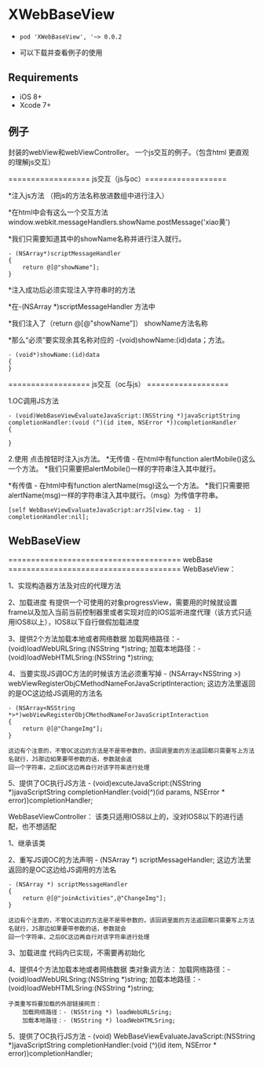 # XWebBaseView




-   `pod 'XWebBaseView', '~> 0.0.2`

-  可以下载并查看例子的使用

## Requirements
- iOS 8+ 
- Xcode 7+

## 例子
封装的webView和webViewController。
一个js交互的例子。（包含html 更直观的理解js交互）

================== js交互（js与oc）==================


*注入js方法 （把js的方法名称放进数组中进行注入）

*在html中会有这么一个交互方法 window.webkit.messageHandlers.showName.postMessage('xiao黄')

*我们只需要知道其中的showName名称并进行注入就行。

    - (NSArray*)scriptMessageHandler
    {
        return @[@"showName"];
    }
 



*注入成功后必须实现注入字符串时的方法

*在-(NSArray *)scriptMessageHandler 方法中

*我们注入了（return @[@"showName"]）  showName方法名称

*那么“必须”要实现余其名称对应的 -(void)showName:(id)data；方法。


    - (void*)showName:(id)data
    {
    }
 

================== js交互（oc与js） ==================


1.OC调用JS方法

    - (void)WebBaseViewEvaluateJavaScript:(NSString *)javaScriptString completionHandler:(void (^)(id item, NSError *))completionHandler
    {
        
    }

2.使用 点击按钮时注入js方法。
*无传值 - 在html中有function alertMobile()这么一个方法。
*我们只需要把alertMobile()一样的字符串注入其中就行。

*有传值 - 在html中有function alertName(msg)这么一个方法。
*我们只需要把alertName(msg)一样的字符串注入其中就行。（msg）为传值字符串。

    [self WebBaseViewEvaluateJavaScript:arrJS[view.tag - 1] completionHandler:nil];
    
    
    
## WebBaseView    
====================================== webBase ======================================
WebBaseView：  

1、实现构造器方法及对应的代理方法

2、加载进度
    有提供一个可使用的对象progressView，需要用的时候就设置frame以及加入当前当前控制器里或者实现对应的IOS监听进度代理（该方式只适用IOS8以上），IOS8以下自行做假加载进度

3、提供2个方法加载本地或者网络数据
    加载网络路径：- (void)loadWebURLSring:(NSString *)string;
    加载本地路径：- (void)loadWebHTMLSring:(NSString *)string;

4、当要实现JS调OC方法的时候该方法必须重写掉
    - (NSArray<NSString *>*) webViewRegisterObjCMethodNameForJavaScriptInteraction;
    这边方法里返回的是OC这边给JS调用的方法名

    - (NSArray<NSString *>*)webViewRegisterObjCMethodNameForJavaScriptInteraction
    {
        return @[@"ChangeImg"];
    }

    这边有个注意的，不管OC这边的方法是不是带参数的，该回调里面的方法返回都只需要写上方法名就行，JS那边如果要带参数的话，参数就会返
    回一个字符串，之后OC这边再自行对该字符串进行处理

5、提供了OC执行JS方法
    - (void)excuteJavaScript:(NSString *)javaScriptString completionHandler:(void(^)(id params, NSError * error))completionHandler;
    
    


WebBaseViewController：
    该类只适用IOS8以上的，没对IOS8以下的进行适配，也不想适配

1、继承该类

2、重写JS调OC的方法声明
    - (NSArray *) scriptMessageHandler;
    这边方法里返回的是OC这边给JS调用的方法名
    
    - (NSArray *) scriptMessageHandler
    {
        return @[@"joinActivities",@"ChangeImg"];
    }

    这边有个注意的，不管OC这边的方法是不是带参数的，该回调里面的方法返回都只需要写上方法名就行，JS那边如果要带参数的话，参数就会
    回一个字符串，之后OC这边再自行对该字符串进行处理

3、加载进度
    代码内已实现，不需要再初始化

4、提供4个方法加载本地或者网络数据
    类对象调方法：
        加载网络路径：- (void)loadWebURLSring:(NSString *)string;
        加载本地路径：- (void)loadWebHTMLSring:(NSString *)string;

    子类重写将要加载的外部链接网页：
        加载网络路径：- (NSString *) loadWebURLSring;
        加载本地路径：- (NSString *) loadWebHTMLSring;

5、提供了OC执行JS方法
    - (void) WebBaseViewEvaluateJavaScript:(NSString *)javaScriptString completionHandler:(void (^)(id item, NSError * error))completionHandler;



